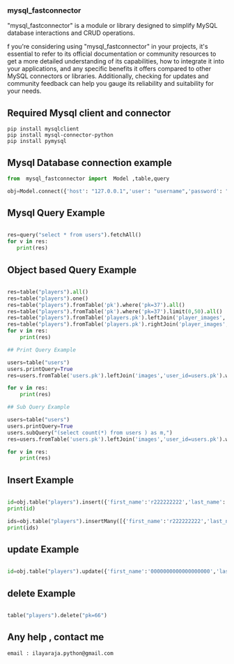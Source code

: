 ### mysql_fastconnector

"mysql_fastconnector" is a module or library designed to simplify MySQL database interactions and CRUD operations.

f you're considering using "mysql_fastconnector" in your projects, it's essential to refer to its official documentation or community resources to get a more detailed understanding of its capabilities, how to integrate it into your applications, and any specific benefits it offers compared to other MySQL connectors or libraries. Additionally, checking for updates and community feedback can help you gauge its reliability and suitability for your needs.


## Required Mysql client and connector

```
pip install mysqlclient
pip install mysql-connector-python
pip install pymysql

```

## Mysql Database connection example

```python
from  mysql_fastconnector import  Model ,table,query

obj=Model.connect({'host': "127.0.0.1",'user': "username",'password': "password",'db': "dbname"})

```

## Mysql Query Example

```python

res=query("select * from users").fetchAll()
for v in res: 
   print(res)

```

## Object based Query Example

```python

res=table("players").all()
res=table("players").one()
res=table("players").fromTable('pk').where('pk=37').all()
res=table("players").fromTable('pk').where('pk=37').limit(0,50).all()
res=table("players").fromTable('players.pk').leftJoin('player_images','player_id=players.pk').where('players.pk=37').limit(0,50).all()
res=table("players").fromTable('players.pk').rightJoin('player_images','player_id=players.pk').where('players.pk=37').limit(0,50).all()
for v in res:   
    print(res)

## Print Query Example

users=table("users")
users.printQuery=True
res=users.fromTable('users.pk').leftJoin('images','user_id=users.pk').where('users.pk=27').limit(50,0).all()

for v in res:   
    print(res)

## Sub Query Example

users=table("users")
users.printQuery=True
users.subQuery("(select count(*) from users ) as m,")
res=users.fromTable('users.pk').leftJoin('images','user_id=users.pk').where('users.pk=27').limit(50,0).all()

for v in res:   
    print(res)

```

## Insert Example

```python

id=obj.table("players").insert({'first_name':'r222222222','last_name':'r33333333','id':'555','email':'aa@gmail.com','mobile':'987654321'}).getId()
print(id)

ids=obj.table("players").insertMany([{'first_name':'r222222222','last_name':'r33333333','id':'555','email':'aa@gmail.com','mobile':'987654321'},{'first_name':'r222222223333333333','last_name':'r33333333','id':'555','email':'aa@gmail.com','mobile':'987654321'}])
print(ids)

```

## update Example

```python

id=obj.table("players").update({'first_name':'0000000000000000000','last_name':'r33333333','id':'555','email':'aa@gmail.com','mobile':'987654321'},"pk=66")


```

## delete Example

```python

table("players").delete("pk=66")

```

## Any help , contact me
```
email : ilayaraja.python@gmail.com

```

